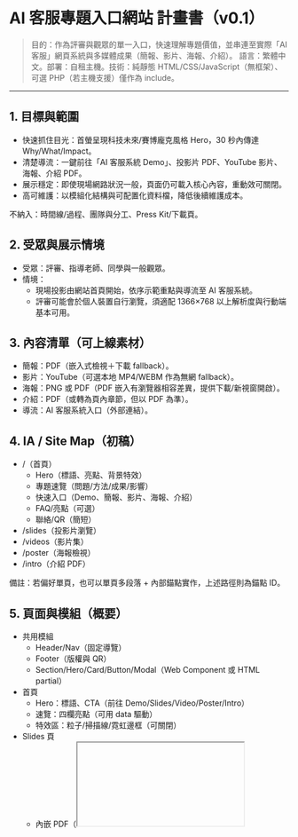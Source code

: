 # AI 客服專題入口網站 計畫書（v0.1）

> 目的：作為評審與觀眾的單一入口，快速理解專題價值，並串連至實際「AI 客服」網頁系統與多媒體成果（簡報、影片、海報、介紹）。
> 語言：繁體中文。部署：自租主機。技術：純靜態 HTML/CSS/JavaScript（無框架）、可選 PHP（若主機支援）僅作為 include。

---

## 1. 目標與範圍
- 快速抓住目光：首螢呈現科技未來/賽博龐克風格 Hero，30 秒內傳達 Why/What/Impact。
- 清楚導流：一鍵前往「AI 客服系統 Demo」、投影片 PDF、YouTube 影片、海報、介紹 PDF。
- 展示穩定：即使現場網路狀況一般，頁面仍可載入核心內容，重動效可關閉。
- 高可維護：以模組化結構與可配置化資料檔，降低後續維護成本。

不納入：時間線/過程、團隊與分工、Press Kit/下載頁。

## 2. 受眾與展示情境
- 受眾：評審、指導老師、同學與一般觀眾。
- 情境：
  - 現場投影由網站首頁開始，依序示範重點與導流至 AI 客服系統。
  - 評審可能會於個人裝置自行瀏覽，須適配 1366×768 以上解析度與行動端基本可用。

## 3. 內容清單（可上線素材）
- 簡報：PDF（嵌入式檢視＋下載 fallback）。
- 影片：YouTube（可選本地 MP4/WEBM 作為無網 fallback）。
- 海報：PNG 或 PDF（PDF 嵌入有瀏覽器相容差異，提供下載/新視窗開啟）。
- 介紹：PDF（或轉為頁內章節，但以 PDF 為準）。
- 導流：AI 客服系統入口（外部連結）。

## 4. IA / Site Map（初稿）
- /（首頁）
  - Hero（標語、亮點、背景特效）
  - 專題速覽（問題/方法/成果/影響）
  - 快速入口（Demo、簡報、影片、海報、介紹）
  - FAQ/亮點（可選）
  - 聯絡/QR（簡短）
- /slides（投影片瀏覽）
- /videos（影片集）
- /poster（海報檢視）
- /intro（介紹 PDF）

備註：若偏好單頁，也可以單頁多段落 + 內部錨點實作，上述路徑則為錨點 ID。

## 5. 頁面與模組（概要）
- 共用模組
  - Header/Nav（固定導覽）
  - Footer（版權與 QR）
  - Section/Hero/Card/Button/Modal（Web Component 或 HTML partial）
- 首頁
  - Hero：標語、CTA（前往 Demo/Slides/Video/Poster/Intro）
  - 速覽：四欄亮點（可用 data 驅動）
  - 特效區：粒子/掃描線/霓虹邊框（可關閉）
- Slides 頁
  - 內嵌 PDF（<iframe> 或 PDF.js）＋ 下載連結
- Videos 頁
  - YouTube 影片清單（縮圖預載、點擊後 modal 播放）
- Poster 頁
  - 圖片 Viewer（PNG）或 PDF 嵌入＋下載
- Intro 頁
  - 內嵌 PDF（<iframe>/PDF.js）

## 6. 視覺與風格指南（科技未來 × 賽博龐克）
- 色彩（可於 :root 宣告 CSS 變數）
  - 霓虹主色：--c-primary: #00E5FF；輔色：--c-accent: #FF2D95
  - 背景深色：--bg-0: #0B0F14；分層：--bg-1: #0F141B
  - 成功/警示/資訊色各一（用於徽章）
- 字體
  - Google Fonts：如 Orbitron/Noto Sans TC（中英混排），以 font-display: swap。
- 元件風格
  - 霓虹邊框、玻璃擬態、網格/掃描線疊加（用 linear-gradient/::before）
- 版面
  - 12-column，1440、1200、992、768、576 斷點，容器寬度與 gutter 固定
- 可近用
  - 對比比 ≥ 4.5:1；提供 prefers-reduced-motion 媒體查詢關閉高動態特效

## 7. 動效策略
- 層級
  - L0 基礎：CSS transition/transform、陰影/光暈
  - L1 互動：滾動出場、Parallax 微動（IntersectionObserver）
  - L2 展示：粒子背景、3D 裝飾（可開關）
- 實作選項（不強制引入；上線前將固定版本）
  - 粒子：tsParticles 或粒子自製（Canvas）
  - 3D：Three.js（僅作為 Hero 小型裝飾、控制多邊形數量）
  - 滾動觸發：原生 IntersectionObserver 或 GSAP ScrollTrigger（若必要）
- 風險控管
  - 以 data-config 與查詢參數 ?fx=off 關閉特效
  - 手機/低效能偵測時降級為靜態背景

## 8. 技術選型與架構
- 選型
  - 純靜態 HTML/CSS/JS；不依賴打包流程，直接以 ES Modules 載入
  - 可選 PHP include（若主機支援）用於 header/footer partials，否則以 fetch 注入 partials 或 Web Components
- 架構要點
  - UI 元件：Web Components（如 <x-header>、<x-hero>）或 HTML partial + 初始化腳本
  - 路由：多頁或單頁錨點；YouTube 以 no-cookie domain 嵌入
  - PDF 閱讀：優先 iframe；Safari/行動端可自動 fallback 至下載；必要時內嵌 PDF.js（靜態可用）

## 9. 目錄結構與命名（提案）
```
/ (repo root)
├─ index.html               # 首頁
├─ slides.html              # 投影片
├─ videos.html              # 影片
├─ poster.html              # 海報
├─ intro.html               # 介紹
├─ assets/
│  ├─ css/
│  │  ├─ base.css          # Reset、變數、排版
│  │  ├─ layout.css        # Grid、容器
│  │  ├─ components.css    # 元件（按鈕/卡片/表單）
│  │  └─ themes.css        # 顏色、暗色層
│  ├─ js/
│  │  ├─ main.js           # 初始化、feature flags、路由/錨點
│  │  ├─ components/       # Web Components or partial loader
│  │  ├─ effects/          # 粒子/3D/滾動
│  │  └─ vendor/           # 可選：pdfjs、particles、three（固定版本）
│  ├─ fonts/               # Webfonts（Google Fonts 可改本地託管）
│  ├─ img/                 # 靜態圖
│  └─ media/               # 本地影片（可選 fallback）
├─ data/
│  └─ site.json            # 連結、清單、特效開關
└─ docs/                   # 說明文件（或使用 d:/web/doc）
```

## 10. 可維護性設計
- BEM 命名 + CSS 變數，避免深層選擇器
- Web Components 或 partial include，單一來源修改 Header/Footer
- site.json 管理外部連結、清單（影片/檔案），避免改動 HTML
- 特效分模組，彼此零耦合，以 data-config 控制載入

## 11. 資料與配置（site.json 範例）
```json
{
  "project": {
    "title": "AI康斯特",
    "tagline": "以 AI 強化客服體驗與效率",
    "demoUrl": "https://example.com/ai-support"
  },
  "assets": {
    "slidesPdf": "./assets/slides/final.pdf",
    "introPdf": "./assets/intro/intro.pdf",
    "poster": "./assets/poster/poster.png",
    "posterPdf": "./assets/poster/poster.pdf"
  },
  "videos": [
    { "title": "總覽 Demo", "youtubeId": "XXXXXXXXXXX" }
  ],
  "effects": {
    "particles": true,
    "three": false,
    "scrollReveal": true
  }
}
```

## 12. 部署與環境（自租主機）
- 伺服器：Nginx/Apache 任一
- 建議設定
  - gzip/br 壓縮（text/css/js/svg）
  - Cache-Control：靜態資產長快取（附指紋）
  - PDF/MP4 正確 MIME 類型
  - CORS：同源即可，若跨網域嵌入需允許
- PHP：若採用 include，需啟用 .php；否則維持純靜態

## 13. 風險與回滾
- 網路不穩 → 提供本地 MP4/WEBM/PNG/PDF fallback；所有外連皆附替代連結
- 效能不足 → 啟用 prefers-reduced-motion 或 ?fx=off 關閉特效
- PDF 嵌入相容性 → 自動偵測，失敗時顯示下載按鈕
- 回滾：
  - 特效以 data-config 關閉
  - 快速替換首頁為簡版（僅 Hero + CTA）

## 14. 測試與驗收
- 裝置/瀏覽器：Chrome / Edge / Firefox / Safari（行動與桌面）
- 基線
  - 首頁 LCP < 2.5s（一般網路與中階筆電）
  - 所有入口可點擊、PDF/影片可正常載入或提供 fallback
  - 無阻塞錯誤（Console 無 error）
- 可近用：鍵盤可導航、對比比合格、替代文字齊全

## 15. 重現步驟（本機預覽與上線）
- 檔案放置
  - 將 PDF/PNG/影片放入 assets 對應資料夾，更新 data/site.json
- 本機預覽（Windows）
  - 使用 VS Code Live Server 外掛，或 PowerShell 啟動簡易伺服器
  - 直接用檔案路徑開啟 HTML 可能導致 PDF/模組載入受限，建議用本機伺服器
- 上線
  - 將整個專案目錄上傳至主機對應 Web 根目錄
  - 若使用 PHP include，首頁請部署為 index.php

---

## 附錄：開源庫候選與參考（後續最終實作前再鎖定版本）
- PDF.js（PDF 內嵌檢視）
- tsParticles / particles.js（粒子背景）
- Three.js（3D 裝飾）
- GSAP ScrollTrigger 或原生 IntersectionObserver（滾動觸發）

> 註：實作時將固定 CDN 版本號並記錄於 README，避免不預期變更；若無網依賴，將改為本地託管 vendor 檔案。
